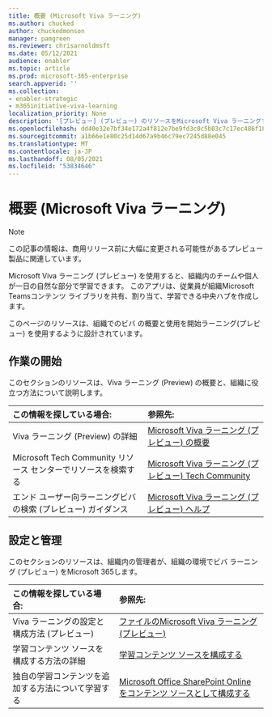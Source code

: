 ```yaml
---
title: 概要 (Microsoft Viva ラーニング)
ms.author: chucked
author: chuckedmonson
manager: pamgreen
ms.reviewer: chrisarnoldmsft
ms.date: 05/12/2021
audience: enabler
ms.topic: article
ms.prod: microsoft-365-enterprise
search.appverid: ''
ms.collection:
- enabler-strategic
- m365initiative-viva-learning
localization_priority: None
description: '[プレビュー] (プレビュー) のリソースをMicrosoft Viva ラーニングする方法について学習します。'
ms.openlocfilehash: dd40e32e7bf34e172a4f812e7be9fd3c0c5b03c7c17ec486f18e1682e485d26f
ms.sourcegitcommit: a1b66e1e80c25d14d67a9b46c79ec7245d88e045
ms.translationtype: MT
ms.contentlocale: ja-JP
ms.lasthandoff: 08/05/2021
ms.locfileid: "53834646"
---
```

# <a name="introduction-to-microsoft-viva-learning-preview"></a>概要 (Microsoft Viva ラーニング)

> [!NOTE]
> この記事の情報は、商用リリース前に大幅に変更される可能性があるプレビュー製品に関連しています。 

Microsoft Viva ラーニング (プレビュー) を使用すると、組織内のチームや個人が一日の自然な部分で学習できます。 このアプリは、従業員が組織Microsoft Teamsコンテンツ ライブラリを共有、割り当て、学習できる中央ハブを作成します。

このページのリソースは、組織でのビバ の概要と使用を開始ラーニング(プレビュー) を使用するように設計されています。

## <a name="get-started"></a>作業の開始

このセクションのリソースは、Viva ラーニング (Preview) の概要と、組織に役立つ方法について説明します。

| この情報を探している場合: | 参照先: |
|:-----|:-----|
|Viva ラーニング (Preview) の詳細|[Microsoft Viva ラーニング (プレビュー) の概要](overview-viva-learning.md)|
|Microsoft Tech Community リソース センターでリソースを検索する|[Microsoft Viva ラーニング (プレビュー) Tech Community](https://resources.techcommunity.microsoft.com/viva-learning/)|
|エンド ユーザー向ラーニングビバ の検索 (プレビュー) ガイダンス|[Microsoft Viva ラーニング (プレビュー) ヘルプ](https://support.microsoft.com/office/learning-preview-app-01bfed12-c327-41e0-a68f-7fa527dcc98a)|

## <a name="set-up-and-administration"></a>設定と管理

このセクションのリソースは、組織内の管理者が、組織の環境でビバ ラーニング (プレビュー) をMicrosoft 365します。

| この情報を探している場合: | 参照先: |
|:-----|:-----|
|Viva ラーニングの設定と構成方法 (プレビュー)|[ファイルのMicrosoft Viva ラーニング (プレビュー)](set-up-teams-admin-center.md)|
|学習コンテンツ ソースを構成する方法の詳細|[学習コンテンツ ソースを構成する](content-sources-365-admin-center.md)|
|独自の学習コンテンツを追加する方法について学習する|[Microsoft Office SharePoint Online をコンテンツ ソースとして構成する](configure-sharepoint-content-source.md)|





